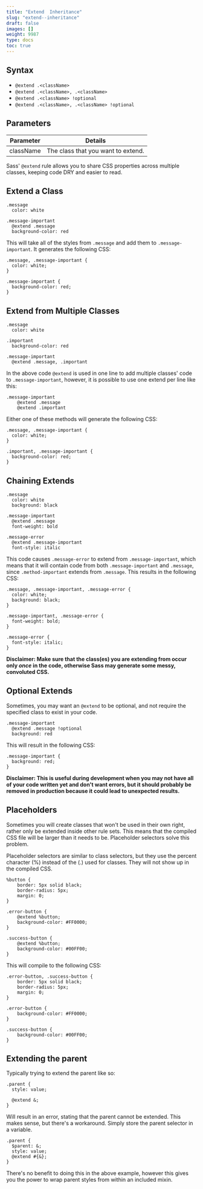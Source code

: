 ```yaml
---
title: "Extend  Inheritance"
slug: "extend--inheritance"
draft: false
images: []
weight: 9987
type: docs
toc: true
---
```


## Syntax
 - `@extend .<className>`
 - `@extend .<className>, .<className>`
 - `@extend .<className> !optional`
 - `@extend .<className>, .<className> !optional`

## Parameters
| Parameter | Details |
| ------ | ------ |
| className | The class that you want to extend. |

Sass' `@extend` rule allows you to share CSS properties across multiple classes, keeping code DRY and easier to read.

## Extend a Class
    .message
      color: white

    .message-important
      @extend .message
      background-color: red

This will take all of the styles from `.message` and add them to `.message-important`. It generates the following CSS:

    .message, .message-important {
      color: white;
    }

    .message-important {
      background-color: red;
    }

## Extend from Multiple Classes
    .message
      color: white

    .important
      background-color: red

    .message-important
      @extend .message, .important

In the above code `@extend` is used in one line to add multiple classes' code to `.message-important`, however, it is possible to use one extend per line like this:

    .message-important
        @extend .message
        @extend .important

Either one of these methods will generate the following CSS:

    .message, .message-important {
      color: white;
    }

    .important, .message-important {
      background-color: red;
    }

## Chaining Extends
    .message
      color: white
      background: black

    .message-important
      @extend .message
      font-weight: bold
    
    .message-error
      @extend .message-important
      font-style: italic

This code causes `.message-error` to extend from `.message-important`, which means that it will contain code from both `.message-important` and `.message`, since `.method-important` extends from `.message`. This results in the following CSS:

    .message, .message-important, .message-error {
      color: white;
      background: black;
    }

    .message-important, .message-error {
      font-weight: bold;
    }

    .message-error {
      font-style: italic;
    }

**Disclaimer: Make sure that the class(es) you are extending from occur only *once* in the code, otherwise Sass may generate some messy, convoluted CSS.**

## Optional Extends
Sometimes, you may want an `@extend` to be optional, and not require the specified class to exist in your code.

    .message-important
      @extend .message !optional
      background: red

This will result in the following CSS:

    .message-important {
      background: red;
    }

**Disclaimer: This is useful during development when you may not have all of your code written yet and don't want errors, but it should probably be removed in production because it could lead to unexpected results.**

## Placeholders
Sometimes you will create classes that won't be used in their own right, rather only be extended inside other rule sets.  This means that the compiled CSS file will be larger than it needs to be.  Placeholder selectors solve this problem. 

Placeholder selectors are similar to class selectors, but they use the percent character (%) instead of the (.) used for classes.  They will not show up in the compiled CSS.

    %button {
        border: 5px solid black;
        border-radius: 5px;
        margin: 0;
    } 

    .error-button {
        @extend %button;
        background-color: #FF0000;
    }
    
    .success-button {
        @extend %button;
        background-color: #00FF00;
    }

This will compile to the following CSS:
    
    .error-button, .success-button {
        border: 5px solid black;
        border-radius: 5px;
        margin: 0;
    }

    .error-button {
        background-color: #FF0000;
    }
    
    .success-button {
        background-color: #00FF00;
    }

## Extending the parent
Typically trying to extend the parent like so:

    .parent {
      style: value;

      @extend &;
    }
Will result in an error, stating that the parent cannot be extended. This makes sense, but there's a workaround. Simply store the parent selector in a variable.

    .parent {
      $parent: &;
      style: value;
      @extend #{&};
    }

There's no benefit to doing this in the above example, however this gives you the power to wrap parent styles from within an included mixin.

